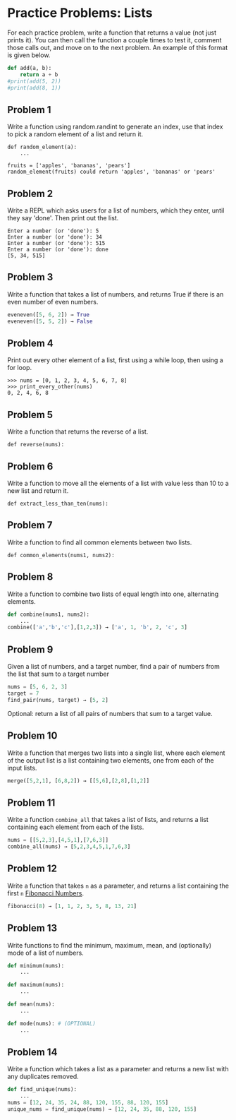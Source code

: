 
# Practice Problems: Lists



For each practice problem, write a function that returns a value (not just prints it). You can then call the function a couple times to test it, comment those calls out, and move on to the next problem. An example of this format is given below.

```python
def add(a, b):
    return a + b
#print(add(5, 2))
#print(add(8, 1))
```



## Problem 1

Write a function using random.randint to generate an index, use that index to pick a random element of a list and return it.

```
def random_element(a):
    ...

fruits = ['apples', 'bananas', 'pears']
random_element(fruits) could return 'apples', 'bananas' or 'pears'
```

## Problem 2

Write a REPL which asks users for a list of numbers, which they enter, until they say 'done'. Then print out the list.

```
Enter a number (or 'done'): 5
Enter a number (or 'done'): 34
Enter a number (or 'done'): 515
Enter a number (or 'done'): done
[5, 34, 515]
```


## Problem 3

Write a function that takes a list of numbers, and returns True if there is an even number of even numbers.

```python
eveneven([5, 6, 2]) → True
eveneven([5, 5, 2]) → False
```


## Problem 4

Print out every other element of a list, first using a while loop, then using a for loop.

```
>>> nums = [0, 1, 2, 3, 4, 5, 6, 7, 8]
>>> print_every_other(nums)
0, 2, 4, 6, 8
```

## Problem 5
Write a function that returns the reverse of a list.

`def reverse(nums):`

## Problem 6
Write a function to move all the elements of a list with value less than 10 to a new list and return it.

`def extract_less_than_ten(nums):`

## Problem 7
Write a function to find all common elements between two lists.

`def common_elements(nums1, nums2):`


## Problem 8
Write a function to combine two lists of equal length into one, alternating elements.

```python
def combine(nums1, nums2):
    ...
combine(['a','b','c'],[1,2,3]) → ['a', 1, 'b', 2, 'c', 3]
```


## Problem 9

Given a list of numbers, and a target number, find a pair of numbers from the list that sum to a target number

```python
nums = [5, 6, 2, 3]
target = 7
find_pair(nums, target) → [5, 2]
```

Optional: return a list of all pairs of numbers that sum to a target value.


## Problem 10

Write a function that merges two lists into a single list, where each element of the output list is a list containing two elements, one from each of the input lists.

```python
merge([5,2,1], [6,8,2]) → [[5,6],[2,8],[1,2]]
```


## Problem 11

Write a function `combine_all` that takes a list of lists, and returns a list containing each element from each of the lists.

```python
nums = [[5,2,3],[4,5,1],[7,6,3]]
combine_all(nums) → [5,2,3,4,5,1,7,6,3]
```


## Problem 12

Write a function that takes `n` as a parameter, and returns a list containing the first `n` [Fibonacci Numbers](https://en.wikipedia.org/wiki/Fibonacci_number).

```python
fibonacci(8) → [1, 1, 2, 3, 5, 8, 13, 21]
```

## Problem 13

Write functions to find the minimum, maximum, mean, and (optionally) mode of a list of numbers.

```python
def minimum(nums):
    ...

def maximum(nums):
    ...

def mean(nums):
    ...

def mode(nums): # (OPTIONAL)
    ...
```


## Problem 14

Write a function which takes a list as a parameter and returns a new list with any duplicates removed.

```python
def find_unique(nums):
    ...
nums = [12, 24, 35, 24, 88, 120, 155, 88, 120, 155]
unique_nums = find_unique(nums) → [12, 24, 35, 88, 120, 155]
```
